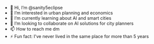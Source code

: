 - 👋 Hi, I’m @sanity5eclipse
- 👀 I’m interested in urban planning and economics
- 🌱 I’m currently learning about AI and smart cities
- 💞️ I’m looking to collaborate on AI solutions for city planners
- 📫 How to reach me dm
- ⚡ Fun fact: I've never lived in the same place for more than 5 years

<!---
sanity5eclipse/sanity5eclipse is a ✨ special ✨ repository because its `README.md` (this file) appears on your GitHub profile.
You can click the Preview link to take a look at your changes.
--->
